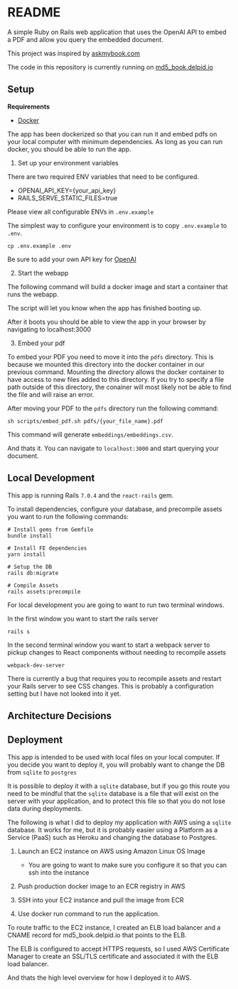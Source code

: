 # README

A simple Ruby on Rails web application that uses the OpenAI API to embed a PDF and allow you query the embedded document.

This project was inspired by [askmybook.com](https://askmybook.com/)

The code in this repository is currently running on [md5_book.delpid.io](https://md5_book.delpid.io/)

## Setup

**Requirements**

- [Docker](https://www.docker.com/)

The app has been dockerized so that you can run it and embed pdfs on your local computer with minimum dependencies. As long as you can run docker, you should be able to run the app.

1. Set up your environment variables

There are two required ENV variables that need to be configured.

- OPENAI_API_KEY={your_api_key}
- RAILS_SERVE_STATIC_FILES=true

Please view all configurable ENVs in `.env.example`

The simplest way to configure your environment is to copy `.env.example` to `.env`.

```
cp .env.example .env
```

Be sure to add your own API key for [OpenAI](https://openai.com/blog/openai-api)

2. Start the webapp

The following command will build a docker image and start a container that
runs the webapp.

The script will let you know when the app has finished booting up.

After it boots you should be able to view the app in your browser by navigating to localhost:3000

3. Embed your pdf

To embed your PDF you need to move it into the `pdfs` directory. This is because we mounted this directory into the docker container in our previous command. Mounting the directory allows the docker container to have access to new files added to this directory. If you try to specify a file path outside of this directory, the conainer will most likely not be able to find the file and will raise an error.

After moving your PDF to the `pdfs` directory run the following command:

```
sh scripts/embed_pdf.sh pdfs/{your_file_name}.pdf
```

This command will generate `embeddings/embeddings.csv`.

And thats it. You can navigate to `localhost:3000` and start querying your document.

## Local Development

This app is running Rails `7.0.4` and the `react-rails` gem.

To install dependencies, configure your database, and precompile assets you want to run the following commands:

```
# Install gems from Gemfile
bundle install

# Install FE dependencies
yarn install

# Setup the DB
rails db:migrate

# Compile Assets
rails assets:precompile
```

For local development you are going to want to run two terminal windows.

In the first window you want to start the rails server

```
rails s
```

In the second terminal window you want to start a webpack server to pickup changes to React components without needing to recompile assets

```
webpack-dev-server
```

There is currently a bug that requires you to recompile assets and restart your Rails server to see CSS changes. This is probably a configuration setting but I have not looked into it yet.

## Architecture Decisions

## Deployment

This app is intended to be used with local files on your local computer. If you decide you want to deploy it, you will probably want to change the DB from `sqlite` to `postgres`

It is possible to deploy it with a `sqlite` database, but if you go this route you need to be mindful that the `sqlite` database is a file that will exist on the server with your application, and to protect this file so that you do not lose data during deployments.

The following is what I did to deploy my application with AWS using a `sqlite` database. It works for me, but it is probably easier using a Platform as a Service (PaaS) such as Heroku and changing the database to Postgres.

1. Launch an EC2 instance on AWS using Amazon Linux OS Image

   - You are going to want to make sure you configure it so that you can ssh into the instance

2. Push production docker image to an ECR registry in AWS
3. SSH into your EC2 instance and pull the image from ECR
4. Use docker run command to run the application.

To route traffic to the EC2 instance, I created an ELB load balancer and a CNAME record for md5_book.delpid.io that points to the ELB.

The ELB is configured to accept HTTPS requests, so I used AWS Certificate Manager to create an SSL/TLS certificate and associated it with the ELB load balancer.

And thats the high level overview for how I deployed it to AWS.
